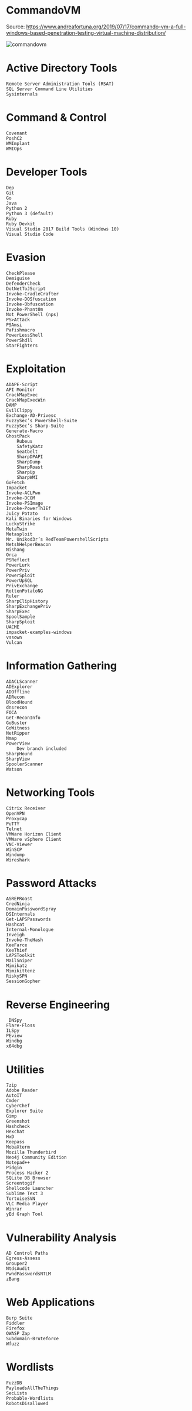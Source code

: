 # CommandoVM
Source: https://www.andreafortuna.org/2019/07/17/commando-vm-a-full-windows-based-penetration-testing-virtual-machine-distribution/

![commandovm](https://www.andreafortuna.org/wp-content/uploads/2019/07/cropped-image-38-750x486.png)

# Active Directory Tools

    Remote Server Administration Tools (RSAT)
    SQL Server Command Line Utilities
    Sysinternals
    
# Command & Control

    Covenant
    PoshC2
    WMImplant
    WMIOps
    
 # Developer Tools
 
    Dep
    Git
    Go
    Java
    Python 2
    Python 3 (default)
    Ruby
    Ruby Devkit
    Visual Studio 2017 Build Tools (Windows 10)
    Visual Studio Code
    

# Evasion

    CheckPlease
    Demiguise
    DefenderCheck
    DotNetToJScript
    Invoke-CradleCrafter
    Invoke-DOSfuscation
    Invoke-Obfuscation
    Invoke-Phant0m
    Not PowerShell (nps)
    PS>Attack
    PSAmsi
    Pafishmacro
    PowerLessShell
    PowerShdll
    StarFighters
    
# Exploitation

    ADAPE-Script
    API Monitor
    CrackMapExec
    CrackMapExecWin
    DAMP
    EvilClippy
    Exchange-AD-Privesc
    FuzzySec’s PowerShell-Suite
    FuzzySec’s Sharp-Suite
    Generate-Macro
    GhostPack
        Rubeus
        SafetyKatz
        Seatbelt
        SharpDPAPI
        SharpDump
        SharpRoast
        SharpUp
        SharpWMI
    GoFetch
    Impacket
    Invoke-ACLPwn
    Invoke-DCOM
    Invoke-PSImage
    Invoke-PowerThIEf
    Juicy Potato
    Kali Binaries for Windows
    LuckyStrike
    MetaTwin
    Metasploit
    Mr. Unikod3r’s RedTeamPowershellScripts
    NetshHelperBeacon
    Nishang
    Orca
    PSReflect
    PowerLurk
    PowerPriv
    PowerSploit
    PowerUpSQL
    PrivExchange
    RottenPotatoNG
    Ruler
    SharpClipHistory
    SharpExchangePriv
    SharpExec
    SpoolSample
    SharpSploit
    UACME
    impacket-examples-windows
    vssown
    Vulcan
    
# Information Gathering

    ADACLScanner
    ADExplorer
    ADOffline
    ADRecon
    BloodHound
    dnsrecon
    FOCA
    Get-ReconInfo
    GoBuster
    GoWitness
    NetRipper
    Nmap
    PowerView
        Dev branch included
    SharpHound
    SharpView
    SpoolerScanner
    Watson
    
# Networking Tools

    Citrix Receiver
    OpenVPN
    Proxycap
    PuTTY
    Telnet
    VMWare Horizon Client
    VMWare vSphere Client
    VNC-Viewer
    WinSCP
    Windump
    Wireshark
    
# Password Attacks

    ASREPRoast
    CredNinja
    DomainPasswordSpray
    DSInternals
    Get-LAPSPasswords
    Hashcat
    Internal-Monologue
    Inveigh
    Invoke-TheHash
    KeeFarce
    KeeThief
    LAPSToolkit
    MailSniper
    Mimikatz
    Mimikittenz
    RiskySPN
    SessionGopher
    
 # Reverse Engineering
 
     DNSpy
    Flare-Floss
    ILSpy
    PEview
    Windbg
    x64dbg
    
 # Utilities
 
    7zip
    Adobe Reader
    AutoIT
    Cmder
    CyberChef
    Explorer Suite
    Gimp
    Greenshot
    Hashcheck
    Hexchat
    HxD
    Keepass
    MobaXterm
    Mozilla Thunderbird
    Neo4j Community Edition
    Notepad++
    Pidgin
    Process Hacker 2
    SQLite DB Browser
    Screentogif
    Shellcode Launcher
    Sublime Text 3
    TortoiseSVN
    VLC Media Player
    Winrar
    yEd Graph Tool
    
 # Vulnerability Analysis
 
    AD Control Paths
    Egress-Assess
    Grouper2
    NtdsAudit
    PwndPasswordsNTLM
    zBang
    
 # Web Applications
 
    Burp Suite
    Fiddler
    Firefox
    OWASP Zap
    Subdomain-Bruteforce
    Wfuzz
    
 # Wordlists
 
    FuzzDB
    PayloadsAllTheThings
    SecLists
    Probable-Wordlists
    RobotsDisallowed
